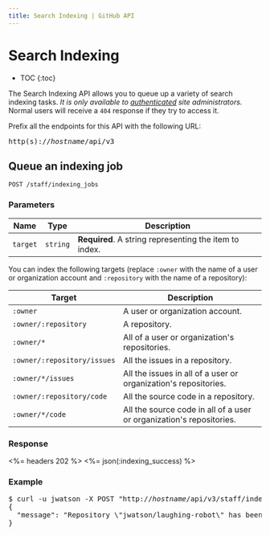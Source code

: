 ```yaml
---
title: Search Indexing | GitHub API
---
```


# Search Indexing

* TOC
{:toc}

The Search Indexing API allows you to queue up a variety of search indexing tasks. *It is only available to [authenticated](/v3/#authentication) site administrators.* Normal users will receive a `404` response if they try to access it.

Prefix all the endpoints for this API with the following URL:

<pre class="terminal">
http(s)://<em>hostname</em>/api/v3
</pre>

## Queue an indexing job

    POST /staff/indexing_jobs

### Parameters

Name    | Type    | Description
--------|---------|--------------
`target`|`string` | **Required**. A string representing the item to index.

You can index the following targets (replace `:owner` with the name of a user or organization account and `:repository` with the name of a repository):

Target                      | Description
----------------------------|---------------------------------------------------------------------
`:owner`                    | A user or organization account.
`:owner/:repository`        | A repository.
`:owner/*`                  | All of a user or organization's repositories.
`:owner/:repository/issues` | All the issues in a repository.
`:owner/*/issues`           | All the issues in all of a user or organization's repositories.
`:owner/:repository/code`   | All the source code in a repository.
`:owner/*/code`             | All the source code in all of a user or organization's repositories.

### Response

<%= headers 202 %>
<%= json(:indexing_success)  %>

### Example

<pre class="terminal">
$ curl -u jwatson -X POST "http://<em>hostname</em>/api/v3/staff/indexing_jobs?target=jwatson%2Flaughing-robot"
{
  "message": "Repository \"jwatson/laughing-robot\" has been added to the indexing queue"
}
</pre>
